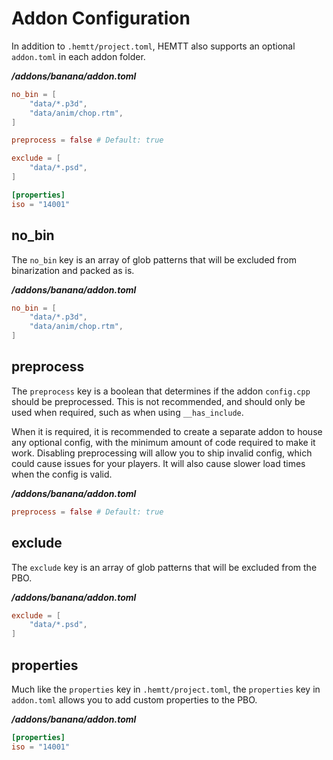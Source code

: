 # Addon Configuration

In addition to `.hemtt/project.toml`, HEMTT also supports an optional `addon.toml` in each addon folder.

**_/addons/banana/addon.toml_**

```toml
no_bin = [
    "data/*.p3d",
    "data/anim/chop.rtm",
]

preprocess = false # Default: true

exclude = [
    "data/*.psd",
]

[properties]
iso = "14001"
```

## no_bin

The `no_bin` key is an array of glob patterns that will be excluded from binarization and packed as is.

**_/addons/banana/addon.toml_**

```toml
no_bin = [
    "data/*.p3d",
    "data/anim/chop.rtm",
]
```

## preprocess

The `preprocess` key is a boolean that determines if the addon `config.cpp` should be preprocessed. This is not recommended, and should only be used when required, such as when using `__has_include`.

When it is required, it is recommended to create a separate addon to house any optional config, with the minimum amount of code required to make it work. Disabling preprocessing will allow you to ship invalid config, which could cause issues for your players. It will also cause slower load times when the config is valid.

**_/addons/banana/addon.toml_**

```toml
preprocess = false # Default: true
```

## exclude

The `exclude` key is an array of glob patterns that will be excluded from the PBO.

**_/addons/banana/addon.toml_**

```toml
exclude = [
    "data/*.psd",
]
```

## properties

Much like the `properties` key in `.hemtt/project.toml`, the `properties` key in `addon.toml` allows you to add custom properties to the PBO.

**_/addons/banana/addon.toml_**

```toml
[properties]
iso = "14001"
```
